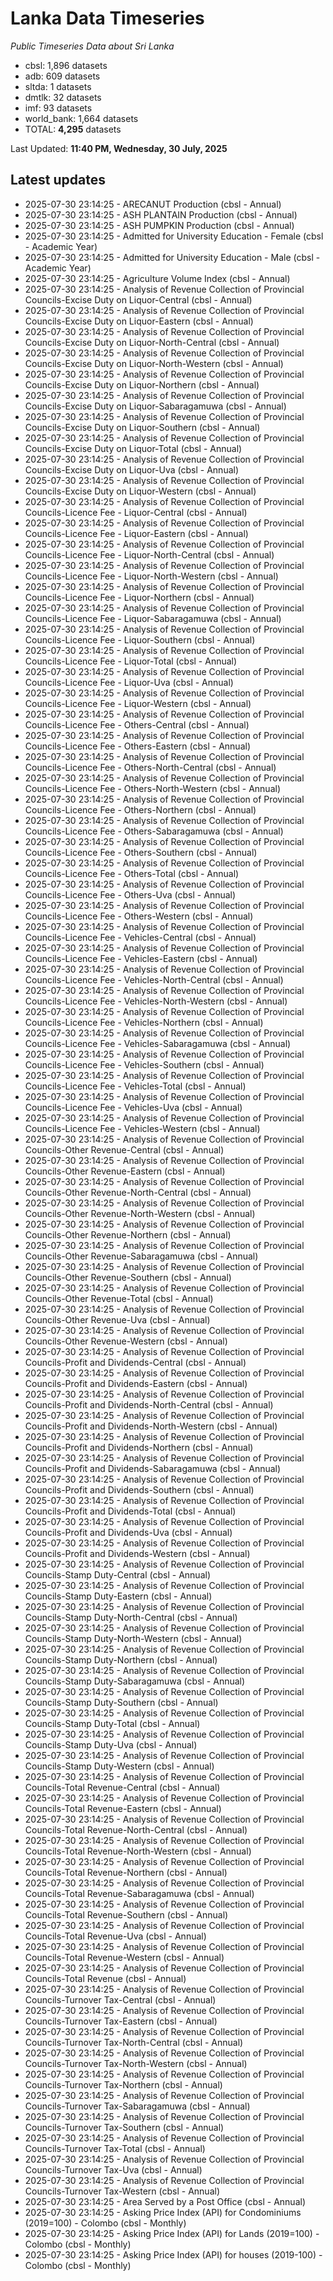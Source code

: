 # Lanka Data Timeseries
*Public Timeseries Data about Sri Lanka*

* cbsl: 1,896 datasets
* adb: 609 datasets
* sltda: 1 datasets
* dmtlk: 32 datasets
* imf: 93 datasets
* world_bank: 1,664 datasets
* TOTAL: **4,295** datasets

Last Updated: **11:40 PM, Wednesday, 30 July, 2025**

## Latest updates

* 2025-07-30 23:14:25 - ARECANUT Production (cbsl - Annual)
* 2025-07-30 23:14:25 - ASH PLANTAIN Production (cbsl - Annual)
* 2025-07-30 23:14:25 - ASH PUMPKIN Production (cbsl - Annual)
* 2025-07-30 23:14:25 - Admitted for University Education - Female (cbsl - Academic Year)
* 2025-07-30 23:14:25 - Admitted for University Education - Male (cbsl - Academic Year)
* 2025-07-30 23:14:25 - Agriculture Volume Index (cbsl - Annual)
* 2025-07-30 23:14:25 - Analysis of Revenue Collection of Provincial Councils-Excise Duty on Liquor-Central (cbsl - Annual)
* 2025-07-30 23:14:25 - Analysis of Revenue Collection of Provincial Councils-Excise Duty on Liquor-Eastern (cbsl - Annual)
* 2025-07-30 23:14:25 - Analysis of Revenue Collection of Provincial Councils-Excise Duty on Liquor-North-Central (cbsl - Annual)
* 2025-07-30 23:14:25 - Analysis of Revenue Collection of Provincial Councils-Excise Duty on Liquor-North-Western (cbsl - Annual)
* 2025-07-30 23:14:25 - Analysis of Revenue Collection of Provincial Councils-Excise Duty on Liquor-Northern (cbsl - Annual)
* 2025-07-30 23:14:25 - Analysis of Revenue Collection of Provincial Councils-Excise Duty on Liquor-Sabaragamuwa (cbsl - Annual)
* 2025-07-30 23:14:25 - Analysis of Revenue Collection of Provincial Councils-Excise Duty on Liquor-Southern (cbsl - Annual)
* 2025-07-30 23:14:25 - Analysis of Revenue Collection of Provincial Councils-Excise Duty on Liquor-Total (cbsl - Annual)
* 2025-07-30 23:14:25 - Analysis of Revenue Collection of Provincial Councils-Excise Duty on Liquor-Uva (cbsl - Annual)
* 2025-07-30 23:14:25 - Analysis of Revenue Collection of Provincial Councils-Excise Duty on Liquor-Western (cbsl - Annual)
* 2025-07-30 23:14:25 - Analysis of Revenue Collection of Provincial Councils-Licence Fee - Liquor-Central (cbsl - Annual)
* 2025-07-30 23:14:25 - Analysis of Revenue Collection of Provincial Councils-Licence Fee - Liquor-Eastern (cbsl - Annual)
* 2025-07-30 23:14:25 - Analysis of Revenue Collection of Provincial Councils-Licence Fee - Liquor-North-Central (cbsl - Annual)
* 2025-07-30 23:14:25 - Analysis of Revenue Collection of Provincial Councils-Licence Fee - Liquor-North-Western (cbsl - Annual)
* 2025-07-30 23:14:25 - Analysis of Revenue Collection of Provincial Councils-Licence Fee - Liquor-Northern (cbsl - Annual)
* 2025-07-30 23:14:25 - Analysis of Revenue Collection of Provincial Councils-Licence Fee - Liquor-Sabaragamuwa (cbsl - Annual)
* 2025-07-30 23:14:25 - Analysis of Revenue Collection of Provincial Councils-Licence Fee - Liquor-Southern (cbsl - Annual)
* 2025-07-30 23:14:25 - Analysis of Revenue Collection of Provincial Councils-Licence Fee - Liquor-Total (cbsl - Annual)
* 2025-07-30 23:14:25 - Analysis of Revenue Collection of Provincial Councils-Licence Fee - Liquor-Uva (cbsl - Annual)
* 2025-07-30 23:14:25 - Analysis of Revenue Collection of Provincial Councils-Licence Fee - Liquor-Western (cbsl - Annual)
* 2025-07-30 23:14:25 - Analysis of Revenue Collection of Provincial Councils-Licence Fee - Others-Central (cbsl - Annual)
* 2025-07-30 23:14:25 - Analysis of Revenue Collection of Provincial Councils-Licence Fee - Others-Eastern (cbsl - Annual)
* 2025-07-30 23:14:25 - Analysis of Revenue Collection of Provincial Councils-Licence Fee - Others-North-Central (cbsl - Annual)
* 2025-07-30 23:14:25 - Analysis of Revenue Collection of Provincial Councils-Licence Fee - Others-North-Western (cbsl - Annual)
* 2025-07-30 23:14:25 - Analysis of Revenue Collection of Provincial Councils-Licence Fee - Others-Northern (cbsl - Annual)
* 2025-07-30 23:14:25 - Analysis of Revenue Collection of Provincial Councils-Licence Fee - Others-Sabaragamuwa (cbsl - Annual)
* 2025-07-30 23:14:25 - Analysis of Revenue Collection of Provincial Councils-Licence Fee - Others-Southern (cbsl - Annual)
* 2025-07-30 23:14:25 - Analysis of Revenue Collection of Provincial Councils-Licence Fee - Others-Total (cbsl - Annual)
* 2025-07-30 23:14:25 - Analysis of Revenue Collection of Provincial Councils-Licence Fee - Others-Uva (cbsl - Annual)
* 2025-07-30 23:14:25 - Analysis of Revenue Collection of Provincial Councils-Licence Fee - Others-Western (cbsl - Annual)
* 2025-07-30 23:14:25 - Analysis of Revenue Collection of Provincial Councils-Licence Fee - Vehicles-Central (cbsl - Annual)
* 2025-07-30 23:14:25 - Analysis of Revenue Collection of Provincial Councils-Licence Fee - Vehicles-Eastern (cbsl - Annual)
* 2025-07-30 23:14:25 - Analysis of Revenue Collection of Provincial Councils-Licence Fee - Vehicles-North-Central (cbsl - Annual)
* 2025-07-30 23:14:25 - Analysis of Revenue Collection of Provincial Councils-Licence Fee - Vehicles-North-Western (cbsl - Annual)
* 2025-07-30 23:14:25 - Analysis of Revenue Collection of Provincial Councils-Licence Fee - Vehicles-Northern (cbsl - Annual)
* 2025-07-30 23:14:25 - Analysis of Revenue Collection of Provincial Councils-Licence Fee - Vehicles-Sabaragamuwa (cbsl - Annual)
* 2025-07-30 23:14:25 - Analysis of Revenue Collection of Provincial Councils-Licence Fee - Vehicles-Southern (cbsl - Annual)
* 2025-07-30 23:14:25 - Analysis of Revenue Collection of Provincial Councils-Licence Fee - Vehicles-Total (cbsl - Annual)
* 2025-07-30 23:14:25 - Analysis of Revenue Collection of Provincial Councils-Licence Fee - Vehicles-Uva (cbsl - Annual)
* 2025-07-30 23:14:25 - Analysis of Revenue Collection of Provincial Councils-Licence Fee - Vehicles-Western (cbsl - Annual)
* 2025-07-30 23:14:25 - Analysis of Revenue Collection of Provincial Councils-Other Revenue-Central (cbsl - Annual)
* 2025-07-30 23:14:25 - Analysis of Revenue Collection of Provincial Councils-Other Revenue-Eastern (cbsl - Annual)
* 2025-07-30 23:14:25 - Analysis of Revenue Collection of Provincial Councils-Other Revenue-North-Central (cbsl - Annual)
* 2025-07-30 23:14:25 - Analysis of Revenue Collection of Provincial Councils-Other Revenue-North-Western (cbsl - Annual)
* 2025-07-30 23:14:25 - Analysis of Revenue Collection of Provincial Councils-Other Revenue-Northern (cbsl - Annual)
* 2025-07-30 23:14:25 - Analysis of Revenue Collection of Provincial Councils-Other Revenue-Sabaragamuwa (cbsl - Annual)
* 2025-07-30 23:14:25 - Analysis of Revenue Collection of Provincial Councils-Other Revenue-Southern (cbsl - Annual)
* 2025-07-30 23:14:25 - Analysis of Revenue Collection of Provincial Councils-Other Revenue-Total (cbsl - Annual)
* 2025-07-30 23:14:25 - Analysis of Revenue Collection of Provincial Councils-Other Revenue-Uva (cbsl - Annual)
* 2025-07-30 23:14:25 - Analysis of Revenue Collection of Provincial Councils-Other Revenue-Western (cbsl - Annual)
* 2025-07-30 23:14:25 - Analysis of Revenue Collection of Provincial Councils-Profit and Dividends-Central (cbsl - Annual)
* 2025-07-30 23:14:25 - Analysis of Revenue Collection of Provincial Councils-Profit and Dividends-Eastern (cbsl - Annual)
* 2025-07-30 23:14:25 - Analysis of Revenue Collection of Provincial Councils-Profit and Dividends-North-Central (cbsl - Annual)
* 2025-07-30 23:14:25 - Analysis of Revenue Collection of Provincial Councils-Profit and Dividends-North-Western (cbsl - Annual)
* 2025-07-30 23:14:25 - Analysis of Revenue Collection of Provincial Councils-Profit and Dividends-Northern (cbsl - Annual)
* 2025-07-30 23:14:25 - Analysis of Revenue Collection of Provincial Councils-Profit and Dividends-Sabaragamuwa (cbsl - Annual)
* 2025-07-30 23:14:25 - Analysis of Revenue Collection of Provincial Councils-Profit and Dividends-Southern (cbsl - Annual)
* 2025-07-30 23:14:25 - Analysis of Revenue Collection of Provincial Councils-Profit and Dividends-Total (cbsl - Annual)
* 2025-07-30 23:14:25 - Analysis of Revenue Collection of Provincial Councils-Profit and Dividends-Uva (cbsl - Annual)
* 2025-07-30 23:14:25 - Analysis of Revenue Collection of Provincial Councils-Profit and Dividends-Western (cbsl - Annual)
* 2025-07-30 23:14:25 - Analysis of Revenue Collection of Provincial Councils-Stamp Duty-Central (cbsl - Annual)
* 2025-07-30 23:14:25 - Analysis of Revenue Collection of Provincial Councils-Stamp Duty-Eastern (cbsl - Annual)
* 2025-07-30 23:14:25 - Analysis of Revenue Collection of Provincial Councils-Stamp Duty-North-Central (cbsl - Annual)
* 2025-07-30 23:14:25 - Analysis of Revenue Collection of Provincial Councils-Stamp Duty-North-Western (cbsl - Annual)
* 2025-07-30 23:14:25 - Analysis of Revenue Collection of Provincial Councils-Stamp Duty-Northern (cbsl - Annual)
* 2025-07-30 23:14:25 - Analysis of Revenue Collection of Provincial Councils-Stamp Duty-Sabaragamuwa (cbsl - Annual)
* 2025-07-30 23:14:25 - Analysis of Revenue Collection of Provincial Councils-Stamp Duty-Southern (cbsl - Annual)
* 2025-07-30 23:14:25 - Analysis of Revenue Collection of Provincial Councils-Stamp Duty-Total (cbsl - Annual)
* 2025-07-30 23:14:25 - Analysis of Revenue Collection of Provincial Councils-Stamp Duty-Uva (cbsl - Annual)
* 2025-07-30 23:14:25 - Analysis of Revenue Collection of Provincial Councils-Stamp Duty-Western (cbsl - Annual)
* 2025-07-30 23:14:25 - Analysis of Revenue Collection of Provincial Councils-Total Revenue-Central (cbsl - Annual)
* 2025-07-30 23:14:25 - Analysis of Revenue Collection of Provincial Councils-Total Revenue-Eastern (cbsl - Annual)
* 2025-07-30 23:14:25 - Analysis of Revenue Collection of Provincial Councils-Total Revenue-North-Central (cbsl - Annual)
* 2025-07-30 23:14:25 - Analysis of Revenue Collection of Provincial Councils-Total Revenue-North-Western (cbsl - Annual)
* 2025-07-30 23:14:25 - Analysis of Revenue Collection of Provincial Councils-Total Revenue-Northern (cbsl - Annual)
* 2025-07-30 23:14:25 - Analysis of Revenue Collection of Provincial Councils-Total Revenue-Sabaragamuwa (cbsl - Annual)
* 2025-07-30 23:14:25 - Analysis of Revenue Collection of Provincial Councils-Total Revenue-Southern (cbsl - Annual)
* 2025-07-30 23:14:25 - Analysis of Revenue Collection of Provincial Councils-Total Revenue-Uva (cbsl - Annual)
* 2025-07-30 23:14:25 - Analysis of Revenue Collection of Provincial Councils-Total Revenue-Western (cbsl - Annual)
* 2025-07-30 23:14:25 - Analysis of Revenue Collection of Provincial Councils-Total Revenue (cbsl - Annual)
* 2025-07-30 23:14:25 - Analysis of Revenue Collection of Provincial Councils-Turnover Tax-Central (cbsl - Annual)
* 2025-07-30 23:14:25 - Analysis of Revenue Collection of Provincial Councils-Turnover Tax-Eastern (cbsl - Annual)
* 2025-07-30 23:14:25 - Analysis of Revenue Collection of Provincial Councils-Turnover Tax-North-Central (cbsl - Annual)
* 2025-07-30 23:14:25 - Analysis of Revenue Collection of Provincial Councils-Turnover Tax-North-Western (cbsl - Annual)
* 2025-07-30 23:14:25 - Analysis of Revenue Collection of Provincial Councils-Turnover Tax-Northern (cbsl - Annual)
* 2025-07-30 23:14:25 - Analysis of Revenue Collection of Provincial Councils-Turnover Tax-Sabaragamuwa (cbsl - Annual)
* 2025-07-30 23:14:25 - Analysis of Revenue Collection of Provincial Councils-Turnover Tax-Southern (cbsl - Annual)
* 2025-07-30 23:14:25 - Analysis of Revenue Collection of Provincial Councils-Turnover Tax-Total (cbsl - Annual)
* 2025-07-30 23:14:25 - Analysis of Revenue Collection of Provincial Councils-Turnover Tax-Uva (cbsl - Annual)
* 2025-07-30 23:14:25 - Analysis of Revenue Collection of Provincial Councils-Turnover Tax-Western (cbsl - Annual)
* 2025-07-30 23:14:25 - Area Served by a Post Office (cbsl - Annual)
* 2025-07-30 23:14:25 - Asking Price Index (API) for Condominiums (2019=100) - Colombo (cbsl - Monthly)
* 2025-07-30 23:14:25 - Asking Price Index (API) for Lands (2019=100) - Colombo (cbsl - Monthly)
* 2025-07-30 23:14:25 - Asking Price Index (API) for houses (2019-100) - Colombo (cbsl - Monthly)